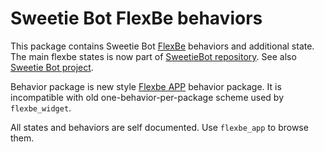 Sweetie Bot FlexBe behaviors 
============================

This package contains Sweetie Bot [FlexBe](http://philserver.bplaced.net/fbe/index.php) behaviors and additional state.
The main flexbe states is now part of [SweetieBot repository](https://gitlab.com/sweetie-bot/sweetie_bot.git).
See also [Sweetie Bot project](sweetiebot.net).

Behavior package is new style  [Flexbe APP](https://github.com/flexbe/flexbe_app) behavior package. It is incompatible 
with old one-behavior-per-package scheme used by `flexbe_widget`.

All states and behaviors are self documented. Use `flexbe_app` to browse them.

